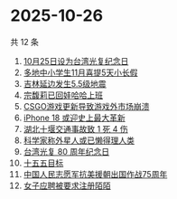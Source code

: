 # 2025-10-26

共 12 条

<!-- BEGIN ZHIHUSEARCH -->
<!-- 最后更新时间 Sun Oct 26 2025 02:22:04 GMT+0800 (China Standard Time) -->

1. [10月25日设为台湾光复纪念日](https://www.zhihu.com/search?q=10%E6%9C%8825%E6%97%A5%E8%AE%BE%E4%B8%BA%E5%8F%B0%E6%B9%BE%E5%85%89%E5%A4%8D%E7%BA%AA%E5%BF%B5%E6%97%A5)
1. [多地中小学生11月喜提5天小长假](https://www.zhihu.com/search?q=%E5%A4%9A%E5%9C%B0%E4%B8%AD%E5%B0%8F%E5%AD%A6%E7%94%9F11%E6%9C%88%E5%96%9C%E6%8F%905%E5%A4%A9%E5%B0%8F%E9%95%BF%E5%81%87)
1. [吉林延边发生5.5级地震](https://www.zhihu.com/search?q=%E5%90%89%E6%9E%97%E5%BB%B6%E8%BE%B9%E5%8F%91%E7%94%9F5.5%E7%BA%A7%E5%9C%B0%E9%9C%87)
1. [宗馥莉已回娃哈哈上班](https://www.zhihu.com/search?q=%E5%AE%97%E9%A6%A5%E8%8E%89%E5%B7%B2%E5%9B%9E%E5%A8%83%E5%93%88%E5%93%88%E4%B8%8A%E7%8F%AD)
1. [CSGO游戏更新导致游戏外市场崩溃](https://www.zhihu.com/search?q=CSGO%E6%B8%B8%E6%88%8F%E6%9B%B4%E6%96%B0%E5%AF%BC%E8%87%B4%E6%B8%B8%E6%88%8F%E5%A4%96%E5%B8%82%E5%9C%BA%E5%B4%A9%E6%BA%83)
1. [iPhone 18 或迎史上最大革新](https://www.zhihu.com/search?q=iPhone%2018%20%E6%88%96%E8%BF%8E%E5%8F%B2%E4%B8%8A%E6%9C%80%E5%A4%A7%E9%9D%A9%E6%96%B0)
1. [湖北十堰交通事故致 1 死 4 伤](https://www.zhihu.com/search?q=%E6%B9%96%E5%8C%97%E5%8D%81%E5%A0%B0%E4%BA%A4%E9%80%9A%E4%BA%8B%E6%95%85%E8%87%B4%201%20%E6%AD%BB%204%20%E4%BC%A4)
1. [科学家称外星人或已懒得理人类](https://www.zhihu.com/search?q=%E7%A7%91%E5%AD%A6%E5%AE%B6%E7%A7%B0%E5%A4%96%E6%98%9F%E4%BA%BA%E6%88%96%E5%B7%B2%E6%87%92%E5%BE%97%E7%90%86%E4%BA%BA%E7%B1%BB)
1. [台湾光复 80 周年纪念日](https://www.zhihu.com/search?q=%E5%8F%B0%E6%B9%BE%E5%85%89%E5%A4%8D%2080%20%E5%91%A8%E5%B9%B4%E7%BA%AA%E5%BF%B5%E6%97%A5)
1. [十五五目标](https://www.zhihu.com/search?q=%E5%8D%81%E4%BA%94%E4%BA%94%E7%9B%AE%E6%A0%87)
1. [中国人民志愿军抗美援朝出国作战75周年](https://www.zhihu.com/search?q=%E4%B8%AD%E5%9B%BD%E4%BA%BA%E6%B0%91%E5%BF%97%E6%84%BF%E5%86%9B%E6%8A%97%E7%BE%8E%E6%8F%B4%E6%9C%9D%E5%87%BA%E5%9B%BD%E4%BD%9C%E6%88%9875%E5%91%A8%E5%B9%B4)
1. [女子应聘被要求注册陌陌](https://www.zhihu.com/search?q=%E5%A5%B3%E5%AD%90%E5%BA%94%E8%81%98%E8%A2%AB%E8%A6%81%E6%B1%82%E6%B3%A8%E5%86%8C%E9%99%8C%E9%99%8C)

<!-- END ZHIHUSEARCH -->
